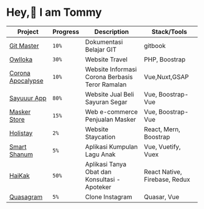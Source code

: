 # Hey,👋 I am **Tommy** 


| Project      | Progress | Description      | Stack/Tools |
| ----------- | ----------- | ----------- | ----------- |
| [Git Master](https://github.com/imotD/git-master)      | `10%`      | Dokumentasi Belajar GIT | gitbook |
| [Owlloka](https://gitlab.com/dottom/owlloka-travel)    | `30%`      | Website Travel | PHP, Boostrap|
| [Corona Apocalypse](https://github.com/imotD/corona-apocalypse)    | `10%`      | Website Informasi Corona Berbasis Teror Ramalan | Vue,Nuxt,GSAP       |
| [Sayuuur App ](https://github.com/imotD/sayuuur-apps)    | `80%`      | Website Jual Beli Sayuran Segar | Vue, Boostrap-Vue      |
| [Masker Store ](https://github.com/imotD/MaskerStore)    | `15%`      | Web e-commerce Penjualan Masker | Vue, Boostrap-Vue|
| [Holistay](https://github.com/imotD/holistay)    | `2%`      | Website Staycation | React, Mern, Boostrap      |
| [Smart Shanum](https://github.com/imotD/smart-shanum)    | `5%`      | Aplikasi Kumpulan Lagu Anak | Vue, Vuetify, Vuex       |
| [HaiKak](https://github.com/imotD/HaiKak-Apps)    | `50%`      | Aplikasi Tanya Obat dan Konsultasi - Apoteker | React Native, Firebase, Redux      |
| [Quasagram](https://github.com/imotD/quasar-quasagram)     | `5%`      | Clone Instagram | Quasar, Vue      |

